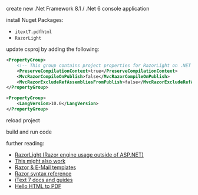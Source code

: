 create new .Net Framework 8.1 / .Net 6 console application

install Nuget Packages:
- `itext7.pdfhtml`
- `RazorLight`

update csproj by adding the following:
```xml
<PropertyGroup>
    <!-- This group contains project properties for RazorLight on .NET Core -->
    <PreserveCompilationContext>true</PreserveCompilationContext>
    <MvcRazorCompileOnPublish>false</MvcRazorCompileOnPublish>
    <MvcRazorExcludeRefAssembliesFromPublish>false</MvcRazorExcludeRefAssembliesFromPublish>
</PropertyGroup>

<PropertyGroup>
    <LangVersion>10.0</LangVersion>
</PropertyGroup>
```

reload project

build and run code

further reading:
- [RazorLight (Razor engine usage outside of ASP.NET)](https://github.com/toddams/RazorLight)
- [This might also work](https://codeopinion.com/using-razor-in-a-console-application/)
- [Razor & E-Mail templates](https://scottsauber.com/2018/07/07/walkthrough-creating-an-html-email-template-with-razor-and-razor-class-libraries-and-rendering-it-from-a-net-standard-class-library/)
- [Razor syntax reference](https://learn.microsoft.com/en-us/aspnet/core/mvc/views/razor)
- [iText 7 docs and guides](https://kb.itextpdf.com/home/it7kb)
- [Hello HTML to PDF](https://kb.itextpdf.com/home/it7kb/ebooks/itext-7-converting-html-to-pdf-with-pdfhtml/chapter-1-hello-html-to-pdf)


